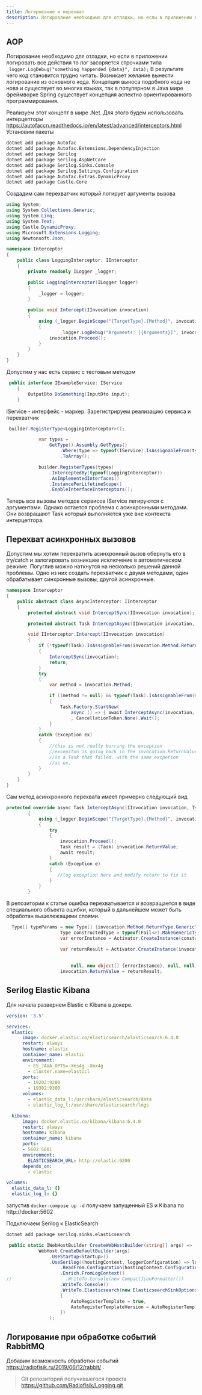 ```yaml
---
title: Логирование и перехват
description: Логирование необходимо для отладки, но если в приложении логировать все действия то лог засоряется строчками типа `_logger.LogDebug("something happended {data}", data);` В результате чего код становится трудно читать...
---
```


## AOP

Логирование необходимо для отладки, но если в приложении логировать все действия то лог засоряется строчками типа `_logger.LogDebug("something happended {data}", data);` В результате чего код становится трудно читать. Возникает желание вынести логирование из основного кода. Концепция выноса подобного кода не нова и существует во многих языках, так в популярном в Java мире фреймворке Spring существует концепция аспектно ориентированного программирования. 

Реализуем этот концепт в мире .Net. Для этого будем использовать интерцепторы https://autofaccn.readthedocs.io/en/latest/advanced/interceptors.html Установим пакеты

```bash
dotnet add package Autofac
dotnet add package Autofac.Extensions.DependencyInjection
dotnet add package Serilog
dotnet add package Serilog.AspNetCore
dotnet add package Serilog.Sinks.Console
dotnet add package Serilog.Settings.Configuration
dotnet add package Autofac.Extras.DynamicProxy
dotnet add package Castle.Core
```

Создадим сам перехватчик который логирует аргументы вызова

```c#
using System;
using System.Collections.Generic;
using System.Linq;
using System.Text;
using Castle.DynamicProxy;
using Microsoft.Extensions.Logging;
using Newtonsoft.Json;

namespace Interceptor
{
    public class LoggingInterceptor: IInterceptor
    {
        private readonly ILogger _logger;

        public LoggingInterceptor(ILogger logger)
        {
            _logger = logger;
        }

        public void Intercept(IInvocation invocation)
        {
            using (_logger.BeginScope("{TargetType}.{Method}", invocation.TargetType.Name, invocation.Method.Name))
            {
                    _logger.LogDebug("Arguments: [{Arguments}]", invocation.Arguments.Select(x => JsonConvert.SerializeObject(x)));
                invocation.Proceed();
            }
        }
    }
}

```

Допустим у нас есть сервис с тестовым методом

```c#
 public interface IExampleService: IService
    {
        OutputDto DoSomething(InputDto input);
    }
```

IService - интерфейс - маркер. Зарегистрируем реализацию сервиса и перехватчик

```c#
 builder.RegisterType<LoggingInterceptor>();

            var types =
                GetType().Assembly.GetTypes()
                    .Where(type => typeof(IService).IsAssignableFrom(type))
                    .ToArray();

            builder.RegisterTypes(types)
                .InterceptedBy(typeof(LoggingInterceptor))
                .AsImplementedInterfaces()
                .InstancePerLifetimeScope()
                .EnableInterfaceInterceptors();
```

Теперь все вызовы методов сервисов IService легируются с аргументами. Однако остается проблема с асинхронными методами. Они возвращают Task который выполняется уже вне контекста интерцептора.

## Перехват асинхронных вызовов

Допустим мы хотим перехватить асинхронный вызов обернуть его в try/catch и залогировать возникшее исключение в автоматическом режиме. Погуглив можно наткнутся на несколько решений данной проблемы.  Одно из них создать перехватчик с двумя методами, один обрабатывает синхронные вызовы, другой асинхронные.

```c#
namespace Interceptor
{
    public abstract class AsyncInterceptor: IInterceptor
    {
        protected abstract void InterceptSync(IInvocation invocation);

        protected abstract Task InterceptAsync(IInvocation invocation, Type methodReturnType);

        void IInterceptor.Intercept(IInvocation invocation)
        {
            if (!typeof(Task).IsAssignableFrom(invocation.Method.ReturnType))
            {
                InterceptSync(invocation);
                return;
            }
            try
            {
                var method = invocation.Method;

                if ((method != null) && typeof(Task).IsAssignableFrom(method.ReturnType))
                {
                    Task.Factory.StartNew(
                        async () => { await InterceptAsync(invocation, method.ReturnType).ConfigureAwait(true); }
                        , CancellationToken.None).Wait();
                }
            }
            catch (Exception ex)
            {
                //this is not really burring the exception
                //excepiton is going back in the invocation.ReturnValue which 
                //is a Task that failed. with the same excpetion 
                //as ex.
            }
        }
    }
}

```

Сам метод асинхронного перехвата имеет примерно следующий вид

```c#
protected override async Task InterceptAsync(IInvocation invocation, Type methodReturnType)
        {
            using (_logger.BeginScope("{TargetType}.{Method}", invocation.TargetType.Name, invocation.Method.Name))
            {
                try
                {
                    invocation.Proceed();
                    Task result = (Task) invocation.ReturnValue;
                    await result;
                }
                catch (Exception e)
                {
                   //log exception here and modify return to fix it
                }
            }
        }
```

В репозитории к статье ошибка перехватывается и возвращается в виде специального объекта ошибки, который в дальнейшем может быть обработан вышележащими слоями.

```c#
  Type[] typeParams = new Type[] {invocation.Method.ReturnType.GenericTypeArguments[0].GenericTypeArguments[0]};
                    Type constructedType = typeof(Fail<>).MakeGenericType(typeParams);
                    var errorInstance = Activator.CreateInstance(constructedType, e);

                    var returnResult = Activator.CreateInstance(invocation.Method.ReturnType, BindingFlags.Instance
                                                                                              | BindingFlags.NonPublic
                                                                                              | BindingFlags.CreateInstance,
                        null, new object[] {errorInstance}, null, null);
                    invocation.ReturnValue = returnResult;
```



## Serilog Elastic Kibana

Для начала развернем Elastic с Kibana в докере.

```yml
version: '3.5'

services:       
  elastic:
      image: docker.elastic.co/elasticsearch/elasticsearch:6.4.0
      restart: always
      hostname: elastic
      container_name: elastic
      environment:
        - ES_JAVA_OPTS=-Xms4g -Xmx4g
        - cluster.name=elasticl
      ports:
        - 19202:9200
        - 19302:9300
      volumes:
        - elastic_data_l:/usr/share/elasticsearch/data
        - elastic_log_l:/usr/share/elasticsearch/logs

  kibana:
      image: docker.elastic.co/kibana/kibana:6.4.0
      restart: always
      hostname: kibana
      container_name: kibana
      ports:
      - 5602:5601
      environment:
        ELASTICSEARCH_URL: http://elastic:9200
      depends_on:
        - elastic

volumes:
  elastic_data_l: {}
  elastic_log_l: {}
```

запустив `docker-compose up -d` получаем запущенный ES и Kibana по http://docker:5602

Подключаем Serilog к ElasticSearch

```bash
dotnet add package serilog.sinks.elasticsearch
```

```c#
 public static IWebHostBuilder CreateWebHostBuilder(string[] args) =>
            WebHost.CreateDefaultBuilder(args)
                .UseStartup<Startup>()
                .UseSerilog((hostingContext, loggerConfiguration) => loggerConfiguration
                    .ReadFrom.Configuration(hostingContext.Configuration)
                    .Enrich.FromLogContext()
//                    .WriteTo.Console(new CompactJsonFormatter())
                    .WriteTo.Console()
                    .WriteTo.Elasticsearch(new ElasticsearchSinkOptions(new Uri("http://docker:19202"))
                    {
                        AutoRegisterTemplate = true,
                        AutoRegisterTemplateVersion = AutoRegisterTemplateVersion.ESv6
                    })
                );
```

## Логирование при обработке событий RabbitMQ

Добавим возможность обработки событий https://radiofisik.ru/2019/06/12/rabbit/ .





> Git репозиторий получившегося проекта https://github.com/Radiofisik/Logging.git